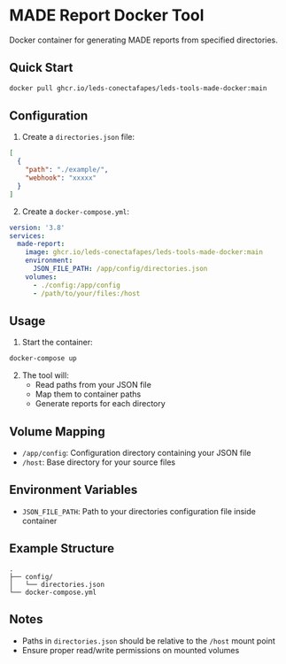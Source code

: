 # MADE Report Docker Tool

Docker container for generating MADE reports from specified directories.

## Quick Start

```bash
docker pull ghcr.io/leds-conectafapes/leds-tools-made-docker:main
```

## Configuration

1. Create a `directories.json` file:
```json
[
  {
    "path": "./example/",
    "webhook": "xxxxx"
  }
]
```

2. Create a `docker-compose.yml`:
```yaml
version: '3.8'
services:
  made-report:
    image: ghcr.io/leds-conectafapes/leds-tools-made-docker:main
    environment:
      JSON_FILE_PATH: /app/config/directories.json
    volumes:
      - ./config:/app/config
      - /path/to/your/files:/host
```

## Usage

1. Start the container:
```bash
docker-compose up
```

2. The tool will:
   - Read paths from your JSON file
   - Map them to container paths
   - Generate reports for each directory

## Volume Mapping

- `/app/config`: Configuration directory containing your JSON file
- `/host`: Base directory for your source files

## Environment Variables

- `JSON_FILE_PATH`: Path to your directories configuration file inside container

## Example Structure

```
.
├── config/
│   └── directories.json
└── docker-compose.yml
```

## Notes

- Paths in `directories.json` should be relative to the `/host` mount point
- Ensure proper read/write permissions on mounted volumes